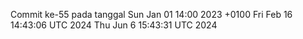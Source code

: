 Commit ke-55 pada tanggal Sun Jan 01 14:00 2023 +0100
Fri Feb 16 14:43:06 UTC 2024
Thu Jun  6 15:43:31 UTC 2024
